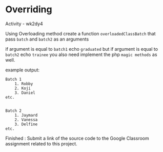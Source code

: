 # Overriding

Activity - wk2dy4

Using Overloading method create a function `overloadedClassBatch` that pass `batch` and `batch2` as an arguments

if argument is equal to `batch1` echo `graduated` but if argument is equal to `batch2` echo `trainee` you also need implement the php `magic methods` as well.

example output:

    Batch 1
        1. Robby
        2. Koji
        3. Daniel
    etc.


    Batch 2
        1. Jaymard
        2. Vanessa
        3. Delfine
    etc.

Finished : Submit a link of the source code to the Google Classroom assignment related to this project.
